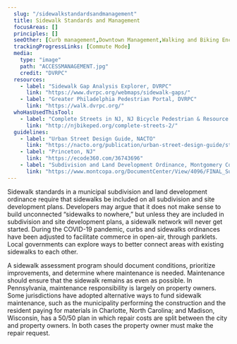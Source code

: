 ```yaml
---
  slug: "/sidewalkstandardsandmanagement"
  title: Sidewalk Standards and Management
  focusAreas: []
  principles: []
  seeOther: [Curb management,Downtown Management,Walking and Biking Encouragement]
  trackingProgressLinks: [Commute Mode]
  media: 
    type: "image"
    path: "ACCESSMANAGEMENT.jpg"
    credit: "DVRPC"
  resources: 
    - label: "Sidewalk Gap Analysis Explorer, DVRPC"
      link: "https://www.dvrpc.org/webmaps/sidewalk-gaps/"
    - label: "Greater Philadelphia Pedestrian Portal, DVRPC"
      link: "https://walk.dvrpc.org/"  
  whoHasUsedThisTool: 
    - label: "Complete Streets in NJ, NJ Bicycle Pedestrian & Resource Center (2019)"
      link: "http://njbikeped.org/complete-streets-2/"
  guidelines: 
    - label: "Urban Street Design Guide, NACTO"
      link: "https://nacto.org/publication/urban-street-design-guide/street-design-elements/sidewalks/"
    - label: "Princeton, NJ"
      link: "https://ecode360.com/36743696"
    - label: "Subdivision and Land Development Ordinance, Montgomery County, PA"
      link: "https://www.montcopa.org/DocumentCenter/View/4096/FINAL_Subdivision_Ordinance_06_27_2012?bidId="
---
```


Sidewalk standards in a municipal subdivision and land development ordinance require that sidewalks be included on all subdivision and site development plans. Developers may argue that it does not make sense to build unconnected “sidewalks to nowhere,” but unless they are included in subdivision and site development plans, a sidewalk network will never get started. During the COVID-19 pandemic, curbs and sidewalks ordinances have been adjusted to facilitate commerce in open-air, through parklets. Local governments can explore ways to better connect areas with existing sidewalks to each other.

A sidewalk assessment program should document conditions, prioritize improvements, and determine where maintenance is needed. Maintenance should ensure that the sidewalk remains as even as possible. In Pennsylvania, maintenance responsibility is largely on property owners. Some jurisdictions have adopted alternative ways to fund sidewalk maintenance, such as the municipality performing the construction and the resident paying for materials in Charlotte, North Carolina; and Madison, Wisconsin, has a 50/50 plan in which repair costs are split between the city and property owners. In both cases the property owner must make the repair request.
